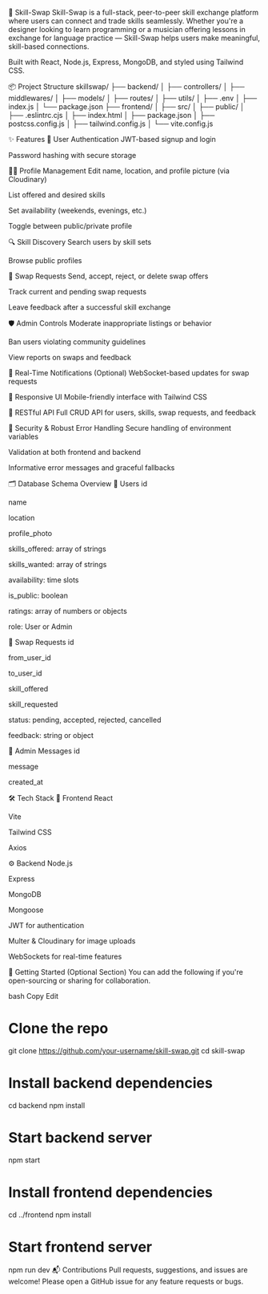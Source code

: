 🔁 Skill-Swap
Skill-Swap is a full-stack, peer-to-peer skill exchange platform where users can connect and trade skills seamlessly. Whether you're a designer looking to learn programming or a musician offering lessons in exchange for language practice — Skill-Swap helps users make meaningful, skill-based connections.

Built with React, Node.js, Express, MongoDB, and styled using Tailwind CSS.

📦 Project Structure
skillswap/
├── backend/
│   ├── controllers/
│   ├── middlewares/
│   ├── models/
│   ├── routes/
│   ├── utils/
│   ├── .env
│   ├── index.js
│   └── package.json
├── frontend/
│   ├── src/
│   ├── public/
│   ├── .eslintrc.cjs
│   ├── index.html
│   ├── package.json
│   ├── postcss.config.js
│   ├── tailwind.config.js
│   └── vite.config.js

✨ Features
👤 User Authentication
JWT-based signup and login

Password hashing with secure storage

🧑‍💼 Profile Management
Edit name, location, and profile picture (via Cloudinary)

List offered and desired skills

Set availability (weekends, evenings, etc.)

Toggle between public/private profile

🔍 Skill Discovery
Search users by skill sets

Browse public profiles

🔁 Swap Requests
Send, accept, reject, or delete swap offers

Track current and pending swap requests

Leave feedback after a successful skill exchange

🛡️ Admin Controls
Moderate inappropriate listings or behavior

Ban users violating community guidelines

View reports on swaps and feedback

🔔 Real-Time Notifications (Optional)
WebSocket-based updates for swap requests

📱 Responsive UI
Mobile-friendly interface with Tailwind CSS

🔗 RESTful API
Full CRUD API for users, skills, swap requests, and feedback

🔐 Security & Robust Error Handling
Secure handling of environment variables

Validation at both frontend and backend

Informative error messages and graceful fallbacks

🗂️ Database Schema Overview
📍 Users
id

name

location

profile_photo

skills_offered: array of strings

skills_wanted: array of strings

availability: time slots

is_public: boolean

ratings: array of numbers or objects

role: User or Admin

🔁 Swap Requests
id

from_user_id

to_user_id

skill_offered

skill_requested

status: pending, accepted, rejected, cancelled

feedback: string or object

🛑 Admin Messages
id

message

created_at

🛠️ Tech Stack
🔧 Frontend
React

Vite

Tailwind CSS

Axios

⚙️ Backend
Node.js

Express

MongoDB

Mongoose

JWT for authentication

Multer & Cloudinary for image uploads

WebSockets for real-time features

🚀 Getting Started (Optional Section)
You can add the following if you're open-sourcing or sharing for collaboration.

bash
Copy
Edit
# Clone the repo
git clone https://github.com/your-username/skill-swap.git
cd skill-swap

# Install backend dependencies
cd backend
npm install

# Start backend server
npm start

# Install frontend dependencies
cd ../frontend
npm install

# Start frontend server
npm run dev
📬 Contributions
Pull requests, suggestions, and issues are welcome! Please open a GitHub issue for any feature requests or bugs.

